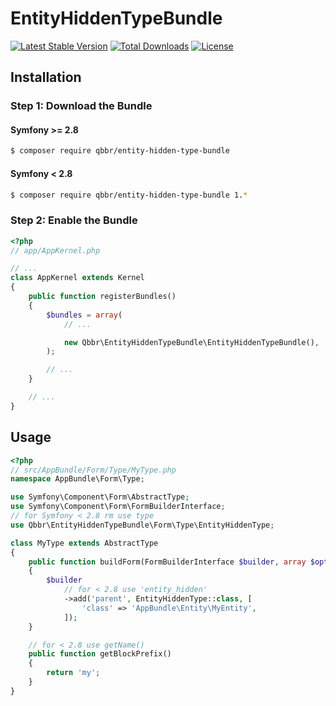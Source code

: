 # EntityHiddenTypeBundle

[![Latest Stable Version](https://poser.pugx.org/qbbr/entity-hidden-type-bundle/v/stable)](https://packagist.org/packages/qbbr/entity-hidden-type-bundle)
[![Total Downloads](https://poser.pugx.org/qbbr/entity-hidden-type-bundle/downloads)](https://packagist.org/packages/qbbr/entity-hidden-type-bundle)
[![License](https://poser.pugx.org/qbbr/entity-hidden-type-bundle/license)](https://packagist.org/packages/qbbr/entity-hidden-type-bundle)

## Installation

### Step 1: Download the Bundle

#### Symfony >= 2.8

```bash
$ composer require qbbr/entity-hidden-type-bundle
```

#### Symfony < 2.8

```bash
$ composer require qbbr/entity-hidden-type-bundle 1.*
```

### Step 2: Enable the Bundle

```php
<?php
// app/AppKernel.php

// ...
class AppKernel extends Kernel
{
    public function registerBundles()
    {
        $bundles = array(
            // ...

            new Qbbr\EntityHiddenTypeBundle\EntityHiddenTypeBundle(),
        );

        // ...
    }

    // ...
}
```

## Usage

```php
<?php
// src/AppBundle/Form/Type/MyType.php
namespace AppBundle\Form\Type;

use Symfony\Component\Form\AbstractType;
use Symfony\Component\Form\FormBuilderInterface;
// for Symfony < 2.8 rm use type
use Qbbr\EntityHiddenTypeBundle\Form\Type\EntityHiddenType;

class MyType extends AbstractType
{
    public function buildForm(FormBuilderInterface $builder, array $options)
    {
        $builder
            // for < 2.8 use 'entity_hidden'
            ->add('parent', EntityHiddenType::class, [
                'class' => 'AppBundle\Entity\MyEntity',
            ]);
    }

    // for < 2.8 use getName()
    public function getBlockPrefix()
    {
        return 'my';
    }
}
```
